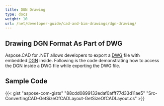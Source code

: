 ```yaml
---
title: DGN Drawing
type: docs
weight: 10
url: /net/developer-guide/cad-and-bim-drawings/dgn-drawing/
---
```


## **Drawing DGN Format As Part of DWG**

Aspose.CAD for .NET allows developers to export a [DWG](https://docs.fileformat.com/cad/dwg/) file with embedded [DGN](https://docs.fileformat.com/cad/dgn/) inside. Following is the code demonstrating how to access the DGN inside a DWG file while exporting the DWG file.

## Sample Code

{{< gist "aspose-com-gists" "88cdd0899132edaf0afff77d33d11ae5" "Src-ConvertingCAD-GetSizeOfCADLayout-GetSizeOfCADLayout.cs" >}}
